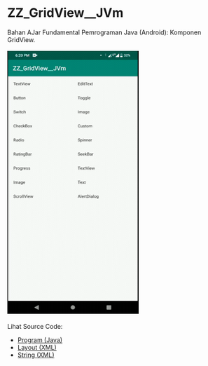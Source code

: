 # ZZ_GridView__JVm
Bahan AJar Fundamental Pemrograman Java (Android): Komponen GridView.<br><br>
<img src="https://github.com/RizkyKhapidsyah/ZZ_GridView__JVm/blob/master/app/rslts/20200428_182019-1588072894324.gif" height=600px width=300px><br><br>
Lihat Source Code:<br>
- <a href="https://github.com/RizkyKhapidsyah/ZZ_GridView__JVm/blob/master/app/src/main/java/com/rk/gv/MainActivity.java">Program (Java)</a><br>
- <a href="https://github.com/RizkyKhapidsyah/ZZ_GridView__JVm/blob/master/app/src/main/res/layout/activity_main.xml">Layout (XML)</a><br>
- <a href="https://github.com/RizkyKhapidsyah/ZZ_GridView__JVm/blob/master/app/src/main/res/values/strings.xml">String (XML)</a>
